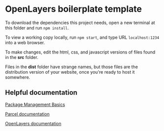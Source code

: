 # OpenLayers boilerplate template

To download the dependencies this project needs, open a new terminal at this folder and run `npm install`.

To view a working copy locally, run `npm start`, and type URL `localhost:1234` into a web browser.

To make changes, edit the html, css, and javascript versions of files found in the **src** folder.

Files in the **dist** folder have strange names, but those files are the distribution version of your website, once you're ready to host it somewhere.

## Helpful documentation

[Package Management Basics](https://developer.mozilla.org/en-US/docs/Learn/Tools_and_testing/Understanding_client-side_tools/Package_management)

[Parcel documentation](https://parceljs.org/docs/)

[OpenLayers documentation](https://openlayers.org/en/latest/apidoc/)